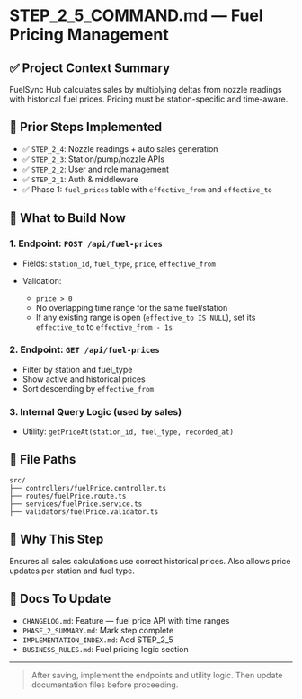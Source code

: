 # STEP\_2\_5\_COMMAND.md — Fuel Pricing Management

## ✅ Project Context Summary

FuelSync Hub calculates sales by multiplying deltas from nozzle readings with historical fuel prices. Pricing must be station-specific and time-aware.

## 📌 Prior Steps Implemented

* ✅ `STEP_2_4`: Nozzle readings + auto sales generation
* ✅ `STEP_2_3`: Station/pump/nozzle APIs
* ✅ `STEP_2_2`: User and role management
* ✅ `STEP_2_1`: Auth & middleware
* ✅ Phase 1: `fuel_prices` table with `effective_from` and `effective_to`

## 🚧 What to Build Now

### 1. Endpoint: `POST /api/fuel-prices`

* Fields: `station_id`, `fuel_type`, `price`, `effective_from`
* Validation:

  * `price > 0`
  * No overlapping time range for the same fuel/station
  * If any existing range is open (`effective_to IS NULL`), set its `effective_to` to `effective_from - 1s`

### 2. Endpoint: `GET /api/fuel-prices`

* Filter by station and fuel\_type
* Show active and historical prices
* Sort descending by `effective_from`

### 3. Internal Query Logic (used by sales)

* Utility: `getPriceAt(station_id, fuel_type, recorded_at)`

## 📁 File Paths

```
src/
├── controllers/fuelPrice.controller.ts
├── routes/fuelPrice.route.ts
├── services/fuelPrice.service.ts
├── validators/fuelPrice.validator.ts
```

## 🧠 Why This Step

Ensures all sales calculations use correct historical prices. Also allows price updates per station and fuel type.

## 🧾 Docs To Update

* `CHANGELOG.md`: Feature — fuel price API with time ranges
* `PHASE_2_SUMMARY.md`: Mark step complete
* `IMPLEMENTATION_INDEX.md`: Add STEP\_2\_5
* `BUSINESS_RULES.md`: Fuel pricing logic section

---

> After saving, implement the endpoints and utility logic. Then update documentation files before proceeding.
